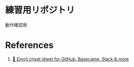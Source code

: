 # 練習用リポジトリ
動作確認用

# References
1. [🎁 Emoji cheat sheet for GitHub, Basecamp, Slack & more](https://www.webfx.com/tools/emoji-cheat-sheet/)
